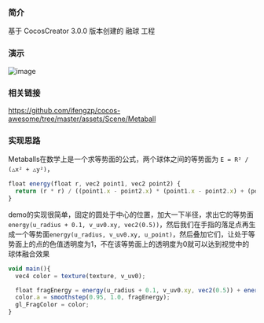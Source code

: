 ### 简介
基于 CocosCreator 3.0.0 版本创建的 融球 工程

### 演示
![image](../../gif/202202/2022022413.gif)

### 相关链接
https://github.com/ifengzp/cocos-awesome/tree/master/assets/Scene/Metaball

### 实现思路

Metaballs在数学上是一个求等势面的公式，两个球体之间的等势面为 `E = R² / (△x² + △y²)`，
```ts
float energy(float r, vec2 point1, vec2 point2) {
  return (r * r) / ((point1.x - point2.x) * (point1.x - point2.x) + (point1.y - point2.y) * (point1.y - point2.y));
}
```    

demo的实现很简单，固定的圆处于中心的位置，加大一下半径，求出它的等势面`energy(u_radius + 0.1, v_uv0.xy, vec2(0.5))`，然后我们在手指的落足点再生成一个等势面`energy(u_radius, v_uv0.xy, u_point)`，然后叠加它们，让处于等势面上的点的色值透明度为1，不在该等势面上的透明度为0就可以达到视觉中的球体融合效果
```ts
void main(){
  vec4 color = texture(texture, v_uv0);

  float fragEnergy = energy(u_radius + 0.1, v_uv0.xy, vec2(0.5)) + energy(u_radius, v_uv0.xy, u_point);
  color.a = smoothstep(0.95, 1.0, fragEnergy);
  gl_FragColor = color;
}
```